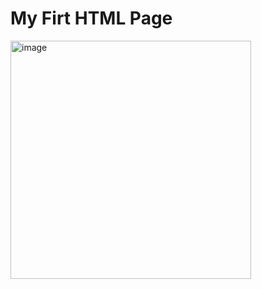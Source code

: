 # My Firt HTML Page
<img width="385" height="381" alt="image" src="https://github.com/user-attachments/assets/68915a0e-e818-413e-bb32-4bd2de362ea1" />

